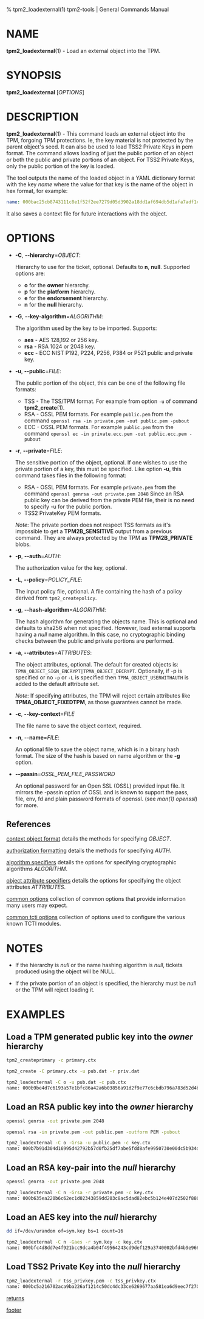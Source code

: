 % tpm2_loadexternal(1) tpm2-tools | General Commands Manual

# NAME

**tpm2_loadexternal**(1) - Load an external object into the TPM.

# SYNOPSIS

**tpm2_loadexternal** [*OPTIONS*]

# DESCRIPTION

**tpm2_loadexternal**(1) - This command loads an external object into the TPM,
forgoing TPM protections. Ie, the key material is not protected by the parent
object's seed. It can also be used to load TSS2 Private Keys in pem format.
The command allows loading of just the public portion of an object or both the
public and private portions of an object. For TSS2 Private Keys, only the public
portion of the key is loaded.

The tool outputs the name of the loaded object in a YAML dictionary format
with the key *name* where the value for that key is the name of the object
in hex format, for example:
```yaml
name: 000bac25cb8743111c8e1f52f2ee7279d05d3902a18dd1af694db5d1afa7adf1c8b3
```

It also saves a context file for future interactions with the object.

# OPTIONS

  * **-C**, **\--hierarchy**=_OBJECT_:

    Hierarchy to use for the ticket, optional. Defaults to **n**, **null**.
    Supported options are:
      * **o** for the **owner** hierarchy.
      * **p** for the **platform** hierarchy.
      * **e** for the **endorsement** hierarchy.
      * **n** for the **null** hierarchy.

  * **-G**, **\--key-algorithm**=_ALGORITHM_:

    The algorithm used by the key to be imported. Supports:
    * **aes** - AES 128,192 or 256 key.
    * **rsa** - RSA 1024 or 2048 key.
    * **ecc** - ECC NIST P192, P224, P256, P384 or P521 public and private key.

  * **-u**, **\--public**=_FILE_:

    The public portion of the object, this can be one of the following file
    formats:
      * TSS - The TSS/TPM format. For example from option `-u` of command
        **tpm2_create**(1).
      * RSA - OSSL PEM formats. For example `public.pem` from the command
        `openssl rsa -in private.pem -out public.pem -pubout`
      * ECC - OSSL PEM formats. For example `public.pem` from the command
        `openssl ec -in private.ecc.pem -out public.ecc.pem -pubout`

  * **-r**, **\--private**=_FILE_:

    The sensitive portion of the object, optional. If one wishes to use the
    private portion of a key, this must be specified. Like option **-u**, this
    command takes files in the following format:
      * RSA - OSSL PEM formats. For example `private.pem` from the command
        `openssl genrsa -out private.pem 2048`
        Since an RSA public key can be derived from the private PEM file, their
        is no need to specify -u for the public portion.
      * TSS2 PrivateKey PEM formats.

    *Note*: The private portion does not respect TSS formats as it's impossible
    to get a **TPM2B_SENSITIVE** output from a previous command. They are always
    protected by the TPM as **TPM2B_PRIVATE** blobs.

  * **-p**, **\--auth**=_AUTH_:

    The authorization value for the key, optional.

  * **-L**, **\--policy**=_POLICY\_FILE_:

    The input policy file, optional. A file containing the hash of a policy
    derived from `tpm2_createpolicy`.

  * **-g**, **\--hash-algorithm**=_ALGORITHM_:

    The hash algorithm for generating the objects name. This is optional
    and defaults to sha256 when not specified. However, load external supports
    having a *null* name algorithm. In this case, no cryptographic binding
    checks between the public and private portions are performed.

  * **-a**, **\--attributes**=_ATTRIBUTES_:

    The object attributes, optional. The default for created objects is:
    `TPMA_OBJECT_SIGN_ENCRYPT|TPMA_OBJECT_DECRYPT`. Optionally, if -p is
    specified or no `-p` or `-L` is specified then `TPMA_OBJECT_USERWITHAUTH`
    is added to the default attribute set.

    *Note*: If specifying attributes, the TPM will reject certain attributes
    like **TPMA_OBJECT_FIXEDTPM**, as those guarantees cannot be made.

  * **-c**, **\--key-context**=_FILE_

    The file name to save the object context, required.

  * **-n**, **\--name**=_FILE_:

    An optional file to save the object name, which is in a binary hash format.
    The size of the hash is based on name algorithm or the **-g** option.

  * **\--passin**=_OSSL\_PEM\_FILE\_PASSWORD_

    An optional password for an Open SSL (OSSL) provided input file.
    It mirrors the -passin option of OSSL and is known to support the pass,
    file, env, fd and plain password formats of openssl.
    (see *man(1) openssl*) for more.

## References

[context object format](common/ctxobj.md) details the methods for specifying
_OBJECT_.

[authorization formatting](common/authorizations.md) details the methods for
specifying _AUTH_.

[algorithm specifiers](common/alg.md) details the options for specifying
cryptographic algorithms _ALGORITHM_.

[object attribute specifiers](common/obj-attrs.md) details the options for
specifying the object attributes _ATTRIBUTES_.

[common options](common/options.md) collection of common options that provide
information many users may expect.

[common tcti options](common/tcti.md) collection of options used to configure
the various known TCTI modules.


# NOTES

* If the hierarchy is *null* or the name hashing algorithm is *null*, tickets
  produced using the object will be NULL.

* If the private portion of an object is specified, the hierarchy must be *null*
  or the TPM will reject loading it.


# EXAMPLES

## Load a TPM generated public key into the *owner* hierarchy

```bash
tpm2_createprimary -c primary.ctx

tpm2_create -C primary.ctx -u pub.dat -r priv.dat

tpm2_loadexternal -C o -u pub.dat -c pub.ctx
name: 000b9be4d7c6193a57e1bfc86a42a6b03856a91d2f9e77c6cbdb796a783d52d4b3b9
```

## Load an RSA public key into the *owner* hierarchy

```bash
openssl genrsa -out private.pem 2048

openssl rsa -in private.pem -out public.pem -outform PEM -pubout

tpm2_loadexternal -C o -Grsa -u public.pem -c key.ctx
name: 000b7b91d304d16995d42792b57d0fb25df7abe5fdd8afe9950730e00dc5b934ddbc
```

## Load an RSA key-pair into the *null* hierarchy

```bash
openssl genrsa -out private.pem 2048

tpm2_loadexternal -C n -Grsa -r private.pem -c key.ctx
name: 000b635ea220b6c62ec1d02343859dd203c8ac5dad82ebc5b124e407d2502f88691f
```

## Load an AES key into the *null* hierarchy

```bash
dd if=/dev/urandom of=sym.key bs=1 count=16

tpm2_loadexternal -C n -Gaes -r sym.key -c key.ctx
name: 000bfc4d8dd7e4f921bcc9dca4b04f49564243cd9def129a3740002bfd4b9e966d34
```

## Load TSS2 Private Key into the *null* hierarchy

```bash
tpm2_loadexternal -r tss_privkey.pem -c tss_privkey.ctx
name: 000bc5a216702aca9ba226af1214c50dc4dc33ce6269677aa581ea6d9eec7f27000d
```

[returns](common/returns.md)

[footer](common/footer.md)
